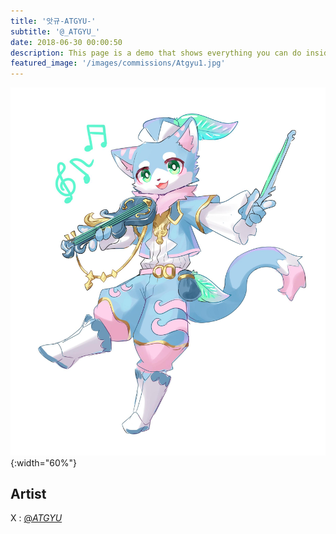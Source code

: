 ```yaml
---
title: '앗규-ATGYU-'
subtitle: '@_ATGYU_'
date: 2018-06-30 00:00:50
description: This page is a demo that shows everything you can do inside portfolio and blog posts.
featured_image: '/images/commissions/Atgyu1.jpg'
---
```


![](/images/commissions/Atgyu1.jpg){:width="60%"}

## Artist

X : [@_ATGYU_](https://twitter.com/_ATGYU_)